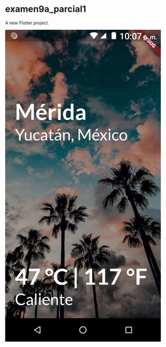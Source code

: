 # examen9a_parcial1

A new Flutter project.

![Captura de pantalla de la aplicación](https://github.com/Javierantonio092/WeatherApp_PrimerParcial/blob/main/assets/images/Screenshot_20220604-220801.png)
